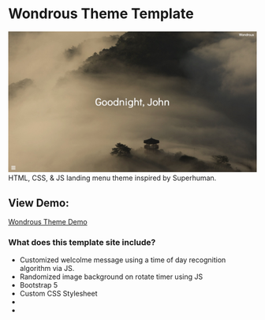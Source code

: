 # Wondrous Theme Template
![Wondrous Theme](https://github.com/MattMarquise/Wondrous-Theme/blob/main/wondrous1.jpg)
HTML, CSS, & JS landing menu theme inspired by Superhuman.

## View Demo:
[Wondrous Theme Demo](https://matthewmarquise.com/wondrous)

### What does this template site include?
 - Customized welcolme message using a time of day recognition algorithm via JS.
 - Randomized image background on rotate timer using JS
 - Bootstrap 5
 - Custom CSS Stylesheet
 - 
 - 
